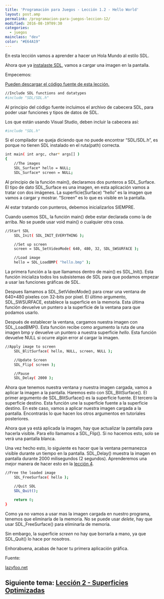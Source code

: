 ```yaml
---
title: 'Programación para Juegos - Lección 1.2 - Hello World'
layout: post.amp
permalink: /programacion-para-juegos-leccion-12/
modified: 2016-08-19T09:30
categories:
  - juegos
mainclass: "dev"
color: "#E64A19"
---
```


En esta lección vamos a aprender a hacer un Hola Mundo al estilo SDL.

Ahora que ya [instalaste SDL][1], vamos a cargar una imagen en la pantalla.

Empecemos:

[Pueden descargar el código fuente de esta lección.][2]

<!--ad-->

```bash
//Include SDL functions and datatypes
#include "SDL/SDL.h"
```

Al principio del código fuente incluimos el archivo de cabecera SDL, para poder usar funciones y tipos de datos de SDL.

Los que están usando Visual Studio, deben incluir la cabecera así:

```bash
#include "SDL.h"
```

Si el compilador se queja diciendo que no puede encontrar &#8220;SDL/SDL.h&#8221;, es porque no tienen SDL instalado en el ruta(path) correcta.

```bash
int main( int argc, char* args[] )
{
    //The images
    SDL_Surface* hello = NULL;
    SDL_Surface* screen = NULL;
```

Al principio de la función main(), declaramos dos punteros a SDL\_Surface. El tipo de dato SDL\_Surface es una imagen, en esta aplicación vamos a tratar con dos imágenes. La superfície(Surface) &#8220;hello&#8221; es la imagen que vamos a cargar y mostrar. &#8220;Screen&#8221; es lo que es visible en la pantalla.

Al estar tratando con punteros, debemos inicializarlos SIEMPRE.

Cuando usemos SDL, la función main() debe estar declarada como la de arriba. No se puede usar void main() o cualquier otra cosa.

```bash
//Start SDL
    SDL_Init( SDL_INIT_EVERYTHING );

    //Set up screen
    screen = SDL_SetVideoMode( 640, 480, 32, SDL_SWSURFACE );

    //Load image
    hello = SDL_LoadBMP( "hello.bmp" );
```

La primera función a la que llamamos dentro de main() es SDL_Init(). Esta función inicializa todos los subsistemas de SDL para que podamos empezar a usar las funciones gráficas de SDL.

Despues llamamos a SDL\_SetVideoMode() para crear una ventana de 640&#215;480 píxeles con 32-bits por pixel. El último argumento, SDL\_SWSURFACE, establece la superficie en la memoria. Esta última función devuelve un puntero a la superficie de la ventana para que podamos usarlo.

Después de establecer la ventana, cargamos nuestra imagen con SDL_LoadBMP(). Esta función recibe como argumento la ruta de una imagen bmp y devuelve un puntero a nuestra superficie <var>hello</var>. Esta función devuelve NULL si ocurre algún error al cargar la imagen.

```bash
//Apply image to screen
    SDL_BlitSurface( hello, NULL, screen, NULL );

    //Update Screen
    SDL_Flip( screen );

    //Pause
    SDL_Delay( 2000 );
```

Ahora que tenemos nuestra ventana y nuestra imagen cargada, vamos a aplicar la imagen a la pantalla. Haremos esto con SDL\_BlitSurface(). El primer argumento de SDL\_BlitSurface() es la superficie fuente. El tercero la superficie destino. Esta función une la superficie fuente a la superficie destino. En este caso, vamos a aplicar nuestra imagen cargada a la pantalla. Encontrarás lo que hacen los otros argumentos en tutoriales posteriores.

Ahora que ya está aplicada la imagen, hay que actualizar la pantalla para hacerla visible. Para ello llamamos a SDL_Flip(). Si no hacemos esto, solo se verá una pantalla blanca.

Una vez hecho esto, lo siguiente es hacer que la ventana permanezca visible durante un tiempo en la pantalla. SDL_Delay() muestra la imagen en pantalla durante 2000 milisegundos (2 segundos). Aprenderemos una mejor manera de hacer esto en la [lección 4][3].

```bash
//Free the loaded image
    SDL_FreeSurface( hello );

    //Quit SDL
    SDL_Quit();

    return 0;
}
```

Como ya no vamos a usar mas la imagen cargada en nuestro programa, tenemos que eliminarla de la memoria. No se puede usar <var>delete</var>, hay que usar SDL_FreeSurface() para eliminarla de memoria.

Sin embargo, la superficie <var>screen</var> no hay que borrarla a mano, ya que SDL_Quit() lo hace por nosotros.

Enhorabuena, acabas de hacer tu primera aplicación gráfica.

Fuente:

[lazyfoo.net][4]

## Siguiente tema: [Lección 2 - Superficies Optimizadas][5]


 [1]: https://elbauldelprogramador.com/programacion-para-juegos-leccion-1/
 [2]: http://www.lazyfoo.net/downloads/index.php?file=SDLTut_lesson01
 [3]: https://elbauldelprogramador.com/programacion-para-juegos-leccion-4/
 [4]: http://www.lazyfoo.net/
 [5]: https://elbauldelprogramador.com/programacion-para-juegos-leccion-2/
